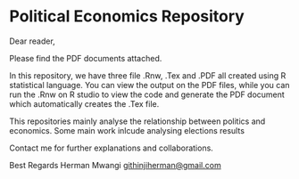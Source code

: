 # Political Economics Repository

Dear reader,

Please find the PDF documents attached.

In this repository, we have three file .Rnw, .Tex and .PDF all created using R statistical language. You can view the output on the PDF files, while you can run the .Rnw on R studio to view the code and generate the PDF document which automatically creates the .Tex file. 

This repositories mainly analyse the relationship between politics and economics.
Some main work inlcude analysing elections results

Contact me for further explanations and collaborations.

Best Regards
Herman Mwangi
githinjiherman@gmail.com
